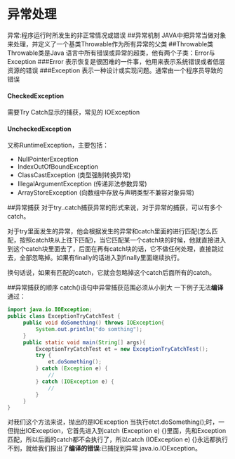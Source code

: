 # 异常处理
异常:程序运行时所发生的非正常情况或错误
##异常机制
JAVA中把异常当做对象来处理，并定义了一个基类Throwable作为所有异常的父类
##Throwable类
Throwable类是Java 语言中所有错误或异常的超类，他有两个子类：Error与Exception
###Error
表示恢复是很困难的一件事，他用来表示系统错误或者低层资源的错误
###Exception
表示一种设计或实现问题。通常由一个程序员导致的错误
#### CheckedException
需要Try Catch显示的捕获，常见的 IOException
#### UncheckedException
又称RuntimeException，主要包括：
- NullPointerException 
- IndexOutOfBoundException
-  ClassCastException (类型强制转换异常)
-  IllegalArgumentException (传递非法参数异常)
-   ArrayStoreException (向数组中存放与声明类型不兼容对象异常)

##异常捕获
对于try..catch捕获异常的形式来说，对于异常的捕获，可以有多个catch。

对于try里面发生的异常，他会根据发生的异常和catch里面的进行匹配(怎么匹配，按照catch块从上往下匹配)，当它匹配某一个catch块的时候，他就直接进入到这个catch块里面去了，后面在再有catch块的话，它不做任何处理，直接跳过去，全部忽略掉。如果有finally的话进入到finally里面继续执行。

换句话说，如果有匹配的catch，它就会忽略掉这个catch后面所有的catch。

##异常捕获的顺序
catch()语句中异常捕获范围必须从小到大
一下例子无法**编译**通过：
```java
import java.io.IOException;   
public class ExceptionTryCatchTest {   
     public void doSomething() throws IOException{   
         System.out.println("do somthing");   
     }   
     public static void main(String[] args){   
         ExceptionTryCatchTest et = new ExceptionTryCatchTest();   
         try {   
             et.doSomething();   
         } catch (Exception e) {   
             //
         } catch (IOException e) {   
             //
         }   
     }  
}  
```
对我们这个方法来说，抛出的是IOException
当执行etct.doSomething();时，一但抛出IOException，它首先进入到catch (Exception e) {}里面，先和Exception匹配，所以后面的catch都不会执行了，所以catch (IOException e) {}永远都执行不到，就给我们报出了**编译的错误**:已捕捉到异常 java.io.IOException。
